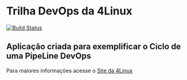 # Trilha DevOps da 4Linux

<!-- Altere a Flag abaixo com sua URL do Travis -->
[![Build Status](https://travis-ci.org/falencarlima/DevOpsLab-HelloWorld.svg?branch=master)](https://travis-ci.org/falencarlima/DevOpsLab-HelloWorld)

## Aplicação criada para exemplificar o Ciclo de uma PipeLine DevOps


Para maiores informações acesse o [Site da 4Linux](https://www.4linux.com.br/cursos/devops)
